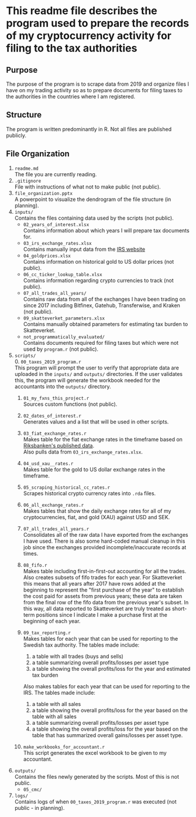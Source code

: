 # This readme file describes the program used to prepare the records of my cryptocurrency activity for filing to the tax authorities

## Purpose

The purpose of the program is to scrape data from 2019 and organize files I have on my trading activity so as to prepare documents for filing taxes to the authorities in the countries where I am registered.

## Structure

The program is written predominantly in R. Not all files are published publicly.

## File Organization

1. `readme.md`  
    The file you are currently reading.  
2. `.gitignore`  
    File with instructions of what not to make public (not public).  
3. `file_organization.pptx`  
    A powerpoint to visualize the dendrogram of the file structure (in planning).  
4. `inputs/`  
    Contains the files containing data used by the scripts (not public).  
    * `02_years_of_interest.xlsx`  
    Contains information about which years I will prepare tax documents for.  
    * `03_irs_exchange_rates.xlsx`  
    Contains manually input data from the [IRS website](https://www.irs.gov/individuals/international-taxpayers/yearly-average-currency-exchange-rates)  
    * `04_goldprices.xlsx`  
    Contains information on historical gold to US dollar prices (not public).  
    * `06_cc_ticker_lookup_table.xlsx`  
    Contains information regarding crypto currencies to track (not public).  
    * `07_all_trades_all_years/`  
    Contains raw data from all of the exchanges I have been trading on since 2017 including Bitfinex, Gatehub, Transferwise, and Kraken (not public).  
    * `09_skatteverket_parameters.xlsx`  
    Contains manually obtained parameters for estimating tax burden to Skatteverket.  
    * `not_programmatically_evaluated/`  
        Contains documents required for filing taxes but which were not used by `program.r` (not public).  
5. `scripts/`  
    0. `00_taxes_2019_program.r`  
    This program will prompt the user to verify that appropriate data are uploaded in the `inputs/` and `outputs/` directories. If the user validates this, the program will generate the workbook needed for the accountants into the `outputs/` directory.  
    1. `01_my_fxns_this_project.r`  
    Sources custom functions (not public).  
    2. `02_dates_of_interest.r`  
    Generates values and a list that will be used in other scripts.  
    3. `03_fiat_exchange_rates.r`  
    Makes table for the fiat exchange rates in the timeframe based on [Riksbanken's published data](https://www.riksbank.se/sv/).  
    Also pulls data from `03_irs_exchange_rates.xlsx`.  
    4. `04_usd_xau__rates.r`  
    Makes table for the gold to US dollar exchange rates in the timeframe.  
    5. `05_scraping_historical_cc_rates.r`  
    Scrapes historical crypto currency rates into `.rda` files.  
    6. `06_all_exchange_rates.r`  
    Makes tables that show the daily exchange rates for all of my cryptocurrencies, fiat, and gold (XAU) against USD and SEK.  
    7. `07_all_trades_all_years.r`  
    Consolidates all of the raw data I have exported from the exchanges I have used. There is also some hard-coded manual cleanup in this job since the exchanges provided incomplete/inaccurate records at times.  
    8. `08_fifo.r`  
    Makes table including first-in-first-out accounting for all the trades. Also creates subsets of fifo trades for each year. For Skatteverket this means that all years after 2017 have rows added at the beginning to represent the "first purchase of the year" to establish the cost paid for assets from previous years; these data are taken from the final row of the fifo data from the previous year's subset. In this way, all data reported to Skatteverket are truly treated as short-term positions since I indicate I make a purchase first at the beginning of each year.  
    9. `09_tax_reporting.r`  
    Makes tables for each year that can be used for reporting to the Swedish tax authority. The tables made include:  
        1. a table with all trades (buys and sells)  
        2. a table summarizing overall profits/losses per asset type  
        3. a table showing the overall profits/loss for the year and estimated tax burden  

        Also makes tables for each year that can be used for reporting to the IRS. The tables made include:  
        1. a table with all sales  
        2. a table showing the overall profits/loss for the year based on the table with all sales  
        3. a table summarizing overall profits/losses per asset type  
        4. a table showing the overall profits/loss for the year based on the table that has summarized overall gains/losses per asset type.
    10. `make_workbooks_for_accountant.r`  
    This script generates the excel workbook to be given to my accountant.  
6. `outputs/`  
    Contains the files newly generated by the scripts. Most of this is not public.  
    * `05_cmc/`  
7. `logs/`  
    Contains logs of when `00_taxes_2019_program.r` was executed (not public - in planning).  
